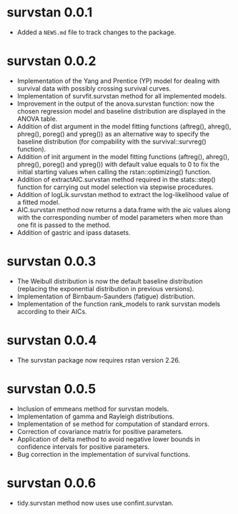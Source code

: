 # survstan 0.0.1

* Added a `NEWS.md` file to track changes to the package.

# survstan 0.0.2

- Implementation of the Yang and Prentice (YP) model for dealing with survival data with possibly crossing survival curves.
- Implementation of survfit.survstan method for all implemented models.
- Improvement in the output of the anova.survstan function: now the chosen regression model and baseline distribution are displayed in the ANOVA table.
- Addition of dist argument in the model fitting functions (aftreg(), ahreg(), phreg(), poreg() and ypreg()) as an alternative way to specify the baseline distribution (for compability with the survival::survreg() function).
- Addition of init argument in the model fitting functions (aftreg(), ahreg(), phreg(), poreg() and ypreg()) with default value equals to 0 to fix the initial starting values when calling the rstan::optimizing() function.
- Addition of extractAIC.survstan method required in the stats::step() function for carrying out model selection via stepwise procedures.
- Addition of logLik.survstan method to extract the log-likelihood value of a fitted model.
- AIC.survstan method now returns a data.frame with the aic values along with the corresponding number of model parameters when more than one fit is passed to the method.
- Addition of gastric and ipass datasets.

# survstan 0.0.3

- The Weibull distribution is now the default baseline distribution (replacing the exponential distribution in previous versions).
- Implementation of Birnbaum-Saunders (fatigue) distribution.
- Implementation of the function rank_models to rank survstan models according to their AICs.


# survstan 0.0.4

- The survstan package now requires rstan version 2.26.


# survstan 0.0.5

- Inclusion of emmeans method for survstan models.
- Implementation of gamma and Rayleigh distributions.
- Implementation of se method for computation of standard errors.
- Correction of covariance matrix for positive parameters.
- Application of delta method to avoid negative lower bounds in confidence intervals for positive parameters.
- Bug correction in the implementation of survival functions.


# survstan 0.0.6

- tidy.survstan method now uses use confint.survstan.
